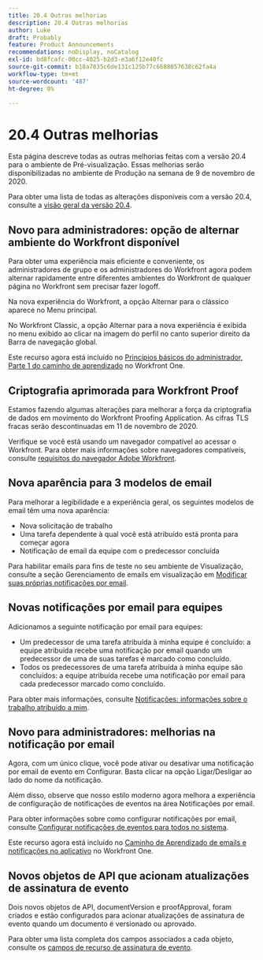 ```yaml
---
title: 20.4 Outras melhorias
description: 20.4 Outras melhorias
author: Luke
draft: Probably
feature: Product Announcements
recommendations: noDisplay, noCatalog
exl-id: bd8fcafc-00cc-4025-b2d3-e3a6f12e40fc
source-git-commit: b18a7835c6de131c125b77c6688057638c62fa4a
workflow-type: tm+mt
source-wordcount: '487'
ht-degree: 0%

---
```


# 20.4 Outras melhorias

Esta página descreve todas as outras melhorias feitas com a versão 20.4 para o ambiente de Pré-visualização. Essas melhorias serão disponibilizadas no ambiente de Produção na semana de 9 de novembro de 2020.

Para obter uma lista de todas as alterações disponíveis com a versão 20.4, consulte a [visão geral da versão 20.4](../../../product-announcements/product-releases/20.4-release-activity/20-4-release-overview.md).

## Novo para administradores: opção de alternar ambiente do Workfront disponível

Para obter uma experiência mais eficiente e conveniente, os administradores de grupo e os administradores do Workfront agora podem alternar rapidamente entre diferentes ambientes do Workfront de qualquer página no Workfront sem precisar fazer logoff.

Na nova experiência do Workfront, a opção Alternar para o clássico aparece no Menu principal.

No Workfront Classic, a opção Alternar para a nova experiência é exibida no menu exibido ao clicar na imagem do perfil no canto superior direito da Barra de navegação global.

Este recurso agora está incluído no [Princípios básicos do administrador, Parte 1 do caminho de aprendizado](https://experienceleague.adobe.com/pt-br/docs/workfront-learn/tutorials-workfront/home) no Workfront One.

## Criptografia aprimorada para Workfront Proof

Estamos fazendo algumas alterações para melhorar a força da criptografia de dados em movimento do Workfront Proofing Application. As cifras TLS fracas serão descontinuadas em 11 de novembro de 2020.

Verifique se você está usando um navegador compatível ao acessar o Workfront. Para obter mais informações sobre navegadores compatíveis, consulte [requisitos do navegador Adobe Workfront](../../../workfront-basics/workfront-browser-requirements.md).

## Nova aparência para 3 modelos de email

Para melhorar a legibilidade e a experiência geral, os seguintes modelos de email têm uma nova aparência:

* Nova solicitação de trabalho
* Uma tarefa dependente à qual você está atribuído está pronta para começar agora
* Notificação de email da equipe com o predecessor concluída

Para habilitar emails para fins de teste no seu ambiente de Visualização, consulte a seção Gerenciamento de emails em visualização em [Modificar suas próprias notificações por email](../../../workfront-basics/using-notifications/activate-or-deactivate-your-own-event-notifications.md).

## Novas notificações por email para equipes

Adicionamos a seguinte notificação por email para equipes:

* Um predecessor de uma tarefa atribuída à minha equipe é concluído: a equipe atribuída recebe uma notificação por email quando um predecessor de uma de suas tarefas é marcado como concluído.
* Todos os predecessores de uma tarefa atribuída à minha equipe são concluídos: a equipe atribuída recebe uma notificação por email para cada predecessor marcado como concluído.

Para obter mais informações, consulte [Notificações: informações sobre o trabalho atribuído a mim](../../../workfront-basics/using-notifications/notifications-information-about-work-assigned-to-me.md).

## Novo para administradores: melhorias na notificação por email

Agora, com um único clique, você pode ativar ou desativar uma notificação por email de evento em Configurar. Basta clicar na opção Ligar/Desligar ao lado do nome da notificação.

Além disso, observe que nosso estilo moderno agora melhora a experiência de configuração de notificações de eventos na área Notificações por email.

Para obter informações sobre como configurar notificações por email, consulte [Configurar notificações de eventos para todos no sistema](../../../administration-and-setup/manage-workfront/emails/configure-event-notifications-for-everyone-in-the-system.md).

Este recurso agora está incluído no [Caminho de Aprendizado de emails e notificações no aplicativo](https://experienceleague.adobe.com/pt-br/docs/workfront-learn/tutorials-workfront/home) no Workfront One.

## Novos objetos de API que acionam atualizações de assinatura de evento

Dois novos objetos de API, documentVersion e proofApproval, foram criados e estão configurados para acionar atualizações de assinatura de evento quando um documento é versionado ou aprovado.

Para obter uma lista completa dos campos associados a cada objeto, consulte os [campos de recurso de assinatura de evento](../../../wf-api/api/event-sub-resource-fields.md).
